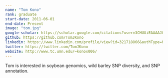 ```yaml
---
name: "Tom Kono"
rank: graduate
start-date: 2011-06-01
end-date: Present
image: "tom.jpg"
google-scholar: https://scholar.google.com/citations?user=3CHUUiEAAAAJ&hl=en
github: https://github.com/TomJKono
linkedin: https://www.linkedin.com/profile/view?id=321718866&authType=NAME_SEARCH&authToken=XWqf&locale=en_US&trk=tyah&trkInfo=clickedVertical%3Amynetwork%2Cidx%3A1-1-1%2CtarId%3A1430323700142%2Ctas%3AThomas%20Kono
twitter: https://twitter.com/TomJKono
website: http://www.tc.umn.edu/~konox006/
---
```


Tom is interested in soybean genomics, wild barley SNP diversity, and SNP annotation.